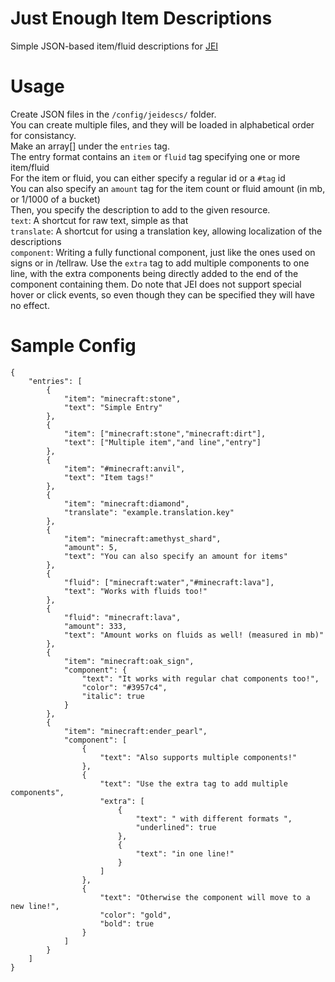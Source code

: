 # Just Enough Item Descriptions
Simple JSON-based item/fluid descriptions for [JEI](https://curseforge.com/minecraft/mc-mods/jei)

# Usage

Create JSON files in the `/config/jeidescs/` folder.<br>
You can create multiple files, and they will be loaded in alphabetical order for consistancy.<br>
Make an array[] under the `entries` tag.<br>
The entry format contains an `item` or `fluid` tag specifying one or more item/fluid<br>
For the item or fluid, you can either specify a regular id or a `#tag` id<br>
You can also specify an `amount` tag for the item count or fluid amount (in mb, or 1/1000 of a bucket)<br>
Then, you specify the description to add to the given resource.<br>
`text`: A shortcut for raw text, simple as that<br>
`translate`: A shortcut for using a translation key, allowing localization of the descriptions<br>
`component`: Writing a fully functional component, just like the ones used on signs or in /tellraw. Use the `extra` tag to add multiple components to one line, with the extra components being directly added to the end of the component containing them. Do note that JEI does not support special hover or click events, so even though they can be specified they will have no effect.

# Sample Config
	{
		"entries": [
			{
				"item": "minecraft:stone",
				"text": "Simple Entry"
			},
			{
				"item": ["minecraft:stone","minecraft:dirt"],
				"text": ["Multiple item","and line","entry"]
			},
			{
				"item": "#minecraft:anvil",
				"text": "Item tags!"
			},
			{
				"item": "minecraft:diamond",
				"translate": "example.translation.key"
			},
			{
				"item": "minecraft:amethyst_shard",
				"amount": 5,
				"text": "You can also specify an amount for items"
			},
			{
				"fluid": ["minecraft:water","#minecraft:lava"],
				"text": "Works with fluids too!"
			},
			{
				"fluid": "minecraft:lava",
				"amount": 333,
				"text": "Amount works on fluids as well! (measured in mb)"
			},
			{
				"item": "minecraft:oak_sign",
				"component": {
					"text": "It works with regular chat components too!",
					"color": "#3957c4",
					"italic": true
				}
			},
			{
				"item": "minecraft:ender_pearl",
				"component": [
					{
						"text": "Also supports multiple components!"
					},
					{
						"text": "Use the extra tag to add multiple components",
						"extra": [
							{
								"text": " with different formats ",
								"underlined": true
							},
							{
								"text": "in one line!"
							}
						]
					},
					{
						"text": "Otherwise the component will move to a new line!",
						"color": "gold",
						"bold": true
					}
				]
			}
		]
	}